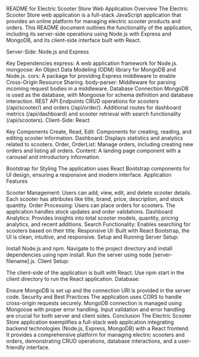 README for Electric Scooter Store Web Application
Overview
The Electric Scooter Store web application is a full-stack JavaScript application that provides an online platform for managing electric scooter products and orders. This README document outlines the functionality of the application, including its server-side operations using Node.js with Express and MongoDB, and its client-side interface built with React.

Server-Side: Node.js and Express

Key Dependencies
express: A web application framework for Node.js.
mongoose: An Object Data Modeling (ODM) library for MongoDB and Node.js.
cors: A package for providing Express middleware to enable Cross-Origin Resource Sharing.
body-parser: Middleware for parsing incoming request bodies in a middleware.
Database Connection
MongoDB is used as the database, with Mongoose for schema definition and database interaction.
REST API Endpoints
CRUD operations for scooters (/api/scooter/) and orders (/api/order/).
Additional routes for dashboard metrics (/api/dashboard) and scooter retrieval with search functionality (/api/scooters).
Client-Side: React

Key Components
Create, Read, Edit: Components for creating, reading, and editing scooter information.
Dashboard: Displays statistics and analytics related to scooters.
Order, OrderList: Manage orders, including creating new orders and listing all orders.
Content: A landing page component with a carousel and introductory information.

Bootstrap for Styling
The application uses React Bootstrap components for UI design, ensuring a responsive and modern interface.
Application Features

Scooter Management: Users can add, view, edit, and delete scooter details. Each scooter has attributes like title, brand, price, description, and stock quantity.
Order Processing: Users can place orders for scooters. The application handles stock updates and order validations.
Dashboard Analytics: Provides insights into total scooter models, quantity, pricing analytics, and recent additions.
Search Functionality: Enables searching for scooters based on their title.
Responsive UI: Built with React Bootstrap, the UI is clean, intuitive, and responsive.
Setup and Running
Server Setup:

Install Node.js and npm.
Navigate to the project directory and install dependencies using npm install.
Run the server using node [server-filename].js.
Client Setup:

The client-side of the application is built with React.
Use npm start in the client directory to run the React application.
Database:

Ensure MongoDB is set up and the connection URI is provided in the server code.
Security and Best Practices
The application uses CORS to handle cross-origin requests securely.
MongoDB connection is managed using Mongoose with proper error handling.
Input validation and error handling are crucial for both server and client sides.
Conclusion
The Electric Scooter Store application exemplifies a full-stack web application integrating backend technologies (Node.js, Express, MongoDB) with a React frontend. It provides a comprehensive platform for managing electric scooters and orders, demonstrating CRUD operations, database interactions, and a user-friendly interface.
